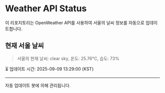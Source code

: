 
# Weather API Status

이 리포지토리는 OpenWeather API를 사용하여 서울의 날씨 정보를 자동으로 업데이트합니다.

## 현재 서울 날씨
> 서울의 현재 날씨: clear sky, 온도: 25.76°C, 습도: 73%

⏳ 업데이트 시간: 2025-09-09 13:29:00 (KST)

---
자동 업데이트 봇에 의해 관리됩니다.
